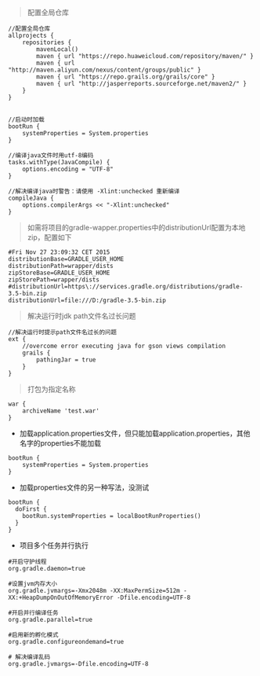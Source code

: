> 配置全局仓库
```
//配置全局仓库
allprojects {
    repositories {
        mavenLocal()
        maven { url "https://repo.huaweicloud.com/repository/maven/" }
        maven { url "http://maven.aliyun.com/nexus/content/groups/public" }
        maven { url "https://repo.grails.org/grails/core" }
        maven { url "http://jasperreports.sourceforge.net/maven2/" }
    }
}


//启动时加载
bootRun {
    systemProperties = System.properties
}

//编译java文件时用utf-8编码
tasks.withType(JavaCompile) {
    options.encoding = "UTF-8"
}

//解决编译java时警告：请使用 -Xlint:unchecked 重新编译
compileJava {
    options.compilerArgs << "-Xlint:unchecked"
}
```
> 如需将项目的gradle-wapper.properties中的distributionUrl配置为本地zip，配置如下

```
#Fri Nov 27 23:09:32 CET 2015
distributionBase=GRADLE_USER_HOME
distributionPath=wrapper/dists
zipStoreBase=GRADLE_USER_HOME
zipStorePath=wrapper/dists
#distributionUrl=https\://services.gradle.org/distributions/gradle-3.5-bin.zip
distributionUrl=file:///D:/gradle-3.5-bin.zip
```
> 解决运行时jdk path文件名过长问题
```
//解决运行时提示path文件名过长的问题
ext {
    //overcome error executing java for gson views compilation
    grails {
        pathingJar = true
    }
}
```
> 打包为指定名称
```
war {
    archiveName 'test.war'
}
```

* 加载application.properties文件，但只能加载application.properties，其他名字的properties不能加载
```
bootRun {
    systemProperties = System.properties
}
```

* 加载properties文件的另一种写法，没测试
```
bootRun {
  doFirst {
    bootRun.systemProperties = localBootRunProperties()
  }
}
```

* 项目多个任务并行执行

```
#开启守护线程
org.gradle.daemon=true

#设置jvm内存大小
org.gradle.jvmargs=-Xmx2048m -XX:MaxPermSize=512m -XX:+HeapDumpOnOutOfMemoryError -Dfile.encoding=UTF-8

#开启并行编译任务
org.gradle.parallel=true

#启用新的孵化模式 
org.gradle.configureondemand=true

# 解决编译乱码
org.gradle.jvmargs=-Dfile.encoding=UTF-8
```
